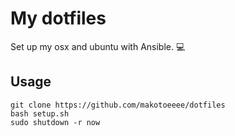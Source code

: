 # My dotfiles 
Set up my osx and ubuntu with Ansible. :computer:

## Usage

```
git clone https://github.com/makotoeeee/dotfiles
bash setup.sh
sudo shutdown -r now
```
